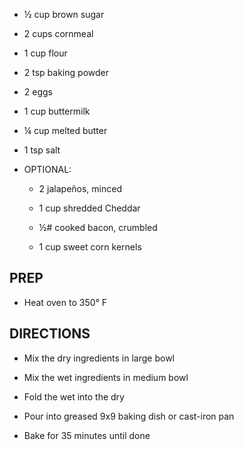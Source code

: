 - ½ cup brown sugar

- 2 cups cornmeal

- 1 cup flour

- 2 tsp baking powder

- 2 eggs

- 1 cup buttermilk

- ¼ cup melted butter

- 1 tsp salt

- OPTIONAL:

  - 2 jalapeños, minced

  - 1 cup shredded Cheddar

  - ½# cooked bacon, crumbled

  - 1 cup sweet corn kernels

## PREP

- Heat oven to 350° F

## DIRECTIONS

- Mix the dry ingredients in large bowl

- Mix the wet ingredients in medium bowl

- Fold the wet into the dry

- Pour into greased 9x9 baking dish or cast-iron pan

- Bake for 35 minutes until done
